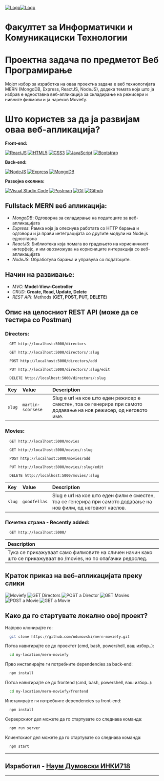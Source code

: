 [![Logo](/img/uklo-logo.png)](https://uklo.edu.mk/)[![Logo](/img/fict-logo.png)](https://fikt.uklo.edu.mk/) 
# **Факултет за Информатички и Комуникациски Технологии**


# Проектна задача по предметот Веб Програмирање
Мојот избор за изработка на оваа проектна задача е веб технологијата MERN (MongoDB, Express, ReactJS, NodeJS), додека темата која што ја избрав е едноставна веб-апликација за складирање на режисери и нивните филмови и ја нареков Moviefy.

# Што користев за да ја развијам оваа веб-апликација?

**Front-end:**

[![ReactJS](https://img.shields.io/badge/React-20232A?style=for-the-badge&logo=react&logoColor=61DAFB)](https://www.npmjs.com/package/react)
[![HTML5](https://img.shields.io/badge/HTML5-E34F26?style=for-the-badge&logo=html5&logoColor=white)](https://www.w3schools.com/html/)
[![CSS3](https://img.shields.io/badge/CSS3-1572B6?style=for-the-badge&logo=css3&logoColor=white)](https://www.w3schools.com/css/)
[![JavaScript](https://img.shields.io/badge/JavaScript-323330?style=for-the-badge&logo=javascript&logoColor=F7DF1E)](https://www.w3schools.com/js/)
[![Bootstrap](https://img.shields.io/badge/Bootstrap-563D7C?style=for-the-badge&logo=bootstrap&logoColor=white)](https://blog.getbootstrap.com/2022/11/22/bootstrap-5-2-3/)

**Back-end:**

[![NodeJS](https://img.shields.io/badge/Node.js-43853D?style=for-the-badge&logo=node.js&logoColor=white)](https://nodejs.org/en)
[![Express](https://img.shields.io/badge/Express.js-404D59?style=for-the-badge)](https://www.npmjs.com/package/express)
[![MongoDB](https://img.shields.io/badge/MongoDB-4EA94B?style=for-the-badge&logo=mongodb&logoColor=white)](https://www.mongodb.com/)

**Развојна околина:**

[![Visual Studio Code](https://img.shields.io/badge/Visual_Studio_Code-0078D4?style=for-the-badge&logo=visual%20studio%20code&logoColor=white)](https://code.visualstudio.com/)
[![Postman](https://img.shields.io/badge/Postman-100000?style=for-the-badge&logo=Postman&logoColor=white&labelColor=D04C0A&color=D04C0A)](https://www.postman.com/)
[![Git](https://img.shields.io/badge/GIT-E44C30?style=for-the-badge&logo=git&logoColor=white)](https://git-scm.com/)
[![Github](https://img.shields.io/badge/Github-100000?style=for-the-badge&logo=Github&logoColor=white&labelColor=black&color=black)](https://github.com/)

## Fullstack MERN веб апликација:

- *MongoDB*: Одговорна за складирање на податоците за веб-апликацијата
- *Express*: Рамка која ја олеснува работата со HTTP барања и одговори и ја прави интеграцијата со другите модули на Node.js едноставна
- *ReactJS*: Библиотека која помага во градењето на корисничкиот интерфејс, и им овозможува на корисниците интеракција со веб-апликацијата
- *NodeJS*: Обработува барања и управува со податоците.

## Начин на развивање:

- *MVC*: **Model-View-Controller**
- *CRUD*: **Create, Read, Update, Delete**
- *REST API*: Methods (**GET, POST, PUT, DELETE**)

## Опис на целосниот REST API (може да се тестира со Postman)

### Directors:

```http
  GET http://localhost:5000/directors
```
```http
  GET http://localhost:5000/directors/:slug
```
```http
  POST http://localhost:5000/directors/add
```
```http
  PUT http://localhost:5000/directors/:slug/edit
```
```http
  DELETE http://localhost:5000/directors/:slug
```

|    Кey    |   Value  | Description                |
| :-------- | :------- | :------------------------- |
| `slug` | `martin-scorsese` | Slug е url на кое што еден режисер е сместен, тоа се генерира при самото додавање на нов режисер, од неговото име. |

### Movies:

```http
  GET http://localhost:5000/movies
```
```http
  GET http://localhost:5000/movies/:slug
```
```http
  POST http://localhost:5000/movies/add
```
```http
  PUT http://localhost:5000/movies/:slug/edit
```
```http
  DELETE http://localhost:5000/movies/:slug
```

|    Key   |   Value  | Description                |
| :-------- | :------- | :------------------------- |
| `slug` | `goodfellas` | Slug е url на кое што едeн филм е сместен, тоа се генерира при самото додавање на нов филм, од неговиот наслов. |

### Почетна страна  -  Recently added:

```http
  GET http://localhost:5000/
```
| Description                |
| :------------------------- |
| Тука се прикажуваат само филмовите на сличен начин како што се прикажуваат во /movies, но по опаѓачки редослед. |


## Краток приказ на веб-апликацијата преку слики

![Moviefy](/img/screenshots/home.png)
![GET Directors](/img/screenshots/directors.png)
![POST a Director](/img/screenshots/post-director.png)
![GET Movies](/img/screenshots/movies.png)
![POST a Movie](/img/screenshots/post-movie.png)
![GET a Movie](/img/screenshots/show-movie.png)

## Како да го стартувате локално овој проект?

Најпрво клонирајте го:

```bash
  git clone https://github.com/ndumovski/mern-moviefy.git
```

Потоа навигирајте се до проектот (cmd, bash, powershell, ваш избор..):

```bash
  cd my-location/mern-moviefy
```

Прво инсталирајте ги потребните dependencies за back-end:

```bash
  npm install
```
Потоа навигирајте се до frontend (cmd, bash, powershell, ваш избор..):

```bash
  cd my-location/mern-moviefy/frontend
```
Инсталирајте ги потребните dependencies за front-end:

```bash
  npm install
```

Серверскиот дел можете да го стартувате со следнава команда:

```bash
  npm run server
```

Клиентскиот дел можете да го стартувате со следнава команда:

```bash
  npm start
```
- - -
## Изработил - [Наум Думовски ИНКИ718](https://www.w3profile.com/INKI718)
- - -

























